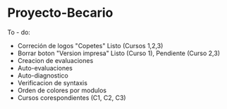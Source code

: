 # Proyecto-Becario

To - do:

- Correción de logos "Copetes" Listo (Cursos 1,2,3)
- Borrar boton "Version impresa" Listo (Curso 1), Pendiente (Curso 2,3)
- Creacion de evaluaciones
- Auto-evaluaciones
- Auto-diagnostico
- Verificacion de syntaxis
- Orden de colores por modulos
- Cursos corespondientes (C1, C2, C3)
